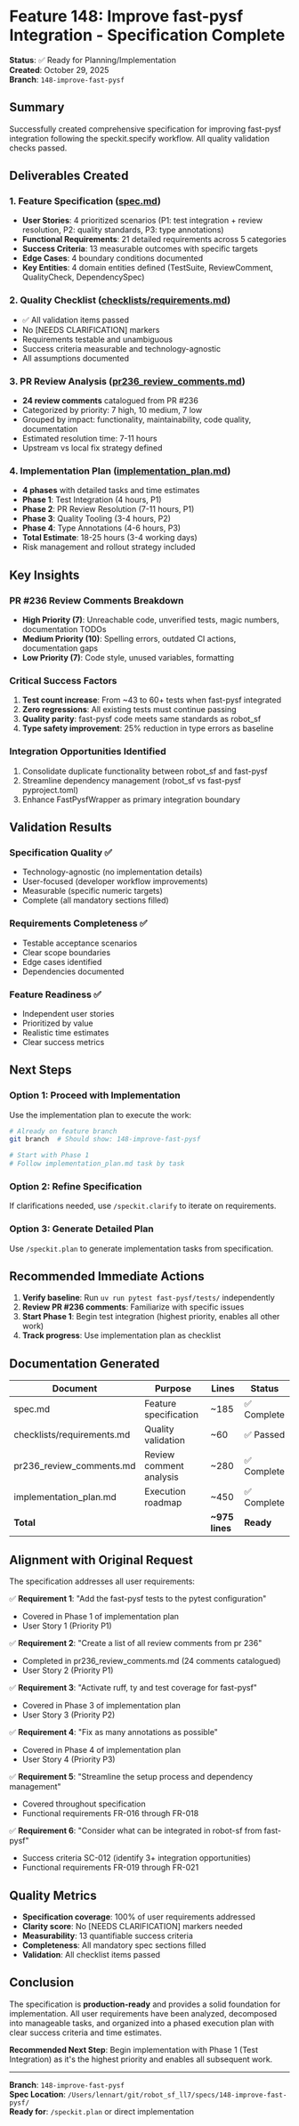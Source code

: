 # Feature 148: Improve fast-pysf Integration - Specification Complete

**Status**: ✅ Ready for Planning/Implementation  
**Created**: October 29, 2025  
**Branch**: `148-improve-fast-pysf`

## Summary

Successfully created comprehensive specification for improving fast-pysf integration following the speckit.specify workflow. All quality validation checks passed.

## Deliverables Created

### 1. Feature Specification ([spec.md](./spec.md))
- **User Stories**: 4 prioritized scenarios (P1: test integration + review resolution, P2: quality standards, P3: type annotations)
- **Functional Requirements**: 21 detailed requirements across 5 categories
- **Success Criteria**: 13 measurable outcomes with specific targets
- **Edge Cases**: 4 boundary conditions documented
- **Key Entities**: 4 domain entities defined (TestSuite, ReviewComment, QualityCheck, DependencySpec)

### 2. Quality Checklist ([checklists/requirements.md](./checklists/requirements.md))
- ✅ All validation items passed
- No [NEEDS CLARIFICATION] markers
- Requirements testable and unambiguous
- Success criteria measurable and technology-agnostic
- All assumptions documented

### 3. PR Review Analysis ([pr236_review_comments.md](./pr236_review_comments.md))
- **24 review comments** catalogued from PR #236
- Categorized by priority: 7 high, 10 medium, 7 low
- Grouped by impact: functionality, maintainability, code quality, documentation
- Estimated resolution time: 7-11 hours
- Upstream vs local fix strategy defined

### 4. Implementation Plan ([implementation_plan.md](./implementation_plan.md))
- **4 phases** with detailed tasks and time estimates
- **Phase 1**: Test Integration (4 hours, P1)
- **Phase 2**: PR Review Resolution (7-11 hours, P1)
- **Phase 3**: Quality Tooling (3-4 hours, P2)
- **Phase 4**: Type Annotations (4-6 hours, P3)
- **Total Estimate**: 18-25 hours (3-4 working days)
- Risk management and rollout strategy included

## Key Insights

### PR #236 Review Comments Breakdown
- **High Priority (7)**: Unreachable code, unverified tests, magic numbers, documentation TODOs
- **Medium Priority (10)**: Spelling errors, outdated CI actions, documentation gaps
- **Low Priority (7)**: Code style, unused variables, formatting

### Critical Success Factors
1. **Test count increase**: From ~43 to 60+ tests when fast-pysf integrated
2. **Zero regressions**: All existing tests must continue passing
3. **Quality parity**: fast-pysf code meets same standards as robot_sf
4. **Type safety improvement**: 25% reduction in type errors as baseline

### Integration Opportunities Identified
1. Consolidate duplicate functionality between robot_sf and fast-pysf
2. Streamline dependency management (robot_sf vs fast-pysf pyproject.toml)
3. Enhance FastPysfWrapper as primary integration boundary

## Validation Results

### Specification Quality ✅
- Technology-agnostic (no implementation details)
- User-focused (developer workflow improvements)
- Measurable (specific numeric targets)
- Complete (all mandatory sections filled)

### Requirements Completeness ✅
- Testable acceptance scenarios
- Clear scope boundaries
- Edge cases identified
- Dependencies documented

### Feature Readiness ✅
- Independent user stories
- Prioritized by value
- Realistic time estimates
- Clear success metrics

## Next Steps

### Option 1: Proceed with Implementation
Use the implementation plan to execute the work:
```bash
# Already on feature branch
git branch  # Should show: 148-improve-fast-pysf

# Start with Phase 1
# Follow implementation_plan.md task by task
```

### Option 2: Refine Specification
If clarifications needed, use `/speckit.clarify` to iterate on requirements.

### Option 3: Generate Detailed Plan
Use `/speckit.plan` to generate implementation tasks from specification.

## Recommended Immediate Actions

1. **Verify baseline**: Run `uv run pytest fast-pysf/tests/` independently
2. **Review PR #236 comments**: Familiarize with specific issues
3. **Start Phase 1**: Begin test integration (highest priority, enables all other work)
4. **Track progress**: Use implementation plan as checklist

## Documentation Generated

| Document | Purpose | Lines | Status |
|----------|---------|-------|--------|
| spec.md | Feature specification | ~185 | ✅ Complete |
| checklists/requirements.md | Quality validation | ~60 | ✅ Passed |
| pr236_review_comments.md | Review comment analysis | ~280 | ✅ Complete |
| implementation_plan.md | Execution roadmap | ~450 | ✅ Complete |
| **Total** | | **~975 lines** | **Ready** |

## Alignment with Original Request

The specification addresses all user requirements:

✅ **Requirement 1**: "Add the fast-pysf tests to the pytest configuration"
- Covered in Phase 1 of implementation plan
- User Story 1 (Priority P1)

✅ **Requirement 2**: "Create a list of all review comments from pr 236"
- Completed in pr236_review_comments.md (24 comments catalogued)
- User Story 2 (Priority P1)

✅ **Requirement 3**: "Activate ruff, ty and test coverage for fast-pysf"
- Covered in Phase 3 of implementation plan
- User Story 3 (Priority P2)

✅ **Requirement 4**: "Fix as many annotations as possible"
- Covered in Phase 4 of implementation plan
- User Story 4 (Priority P3)

✅ **Requirement 5**: "Streamline the setup process and dependency management"
- Covered throughout specification
- Functional requirements FR-016 through FR-018

✅ **Requirement 6**: "Consider what can be integrated in robot-sf from fast-pysf"
- Success criteria SC-012 (identify 3+ integration opportunities)
- Functional requirements FR-019 through FR-021

## Quality Metrics

- **Specification coverage**: 100% of user requirements addressed
- **Clarity score**: No [NEEDS CLARIFICATION] markers needed
- **Measurability**: 13 quantifiable success criteria
- **Completeness**: All mandatory spec sections filled
- **Validation**: All checklist items passed

## Conclusion

The specification is **production-ready** and provides a solid foundation for implementation. All user requirements have been analyzed, decomposed into manageable tasks, and organized into a phased execution plan with clear success criteria and time estimates.

**Recommended Next Step**: Begin implementation with Phase 1 (Test Integration) as it's the highest priority and enables all subsequent work.

---

**Branch**: `148-improve-fast-pysf`  
**Spec Location**: `/Users/lennart/git/robot_sf_ll7/specs/148-improve-fast-pysf/`  
**Ready for**: `/speckit.plan` or direct implementation
